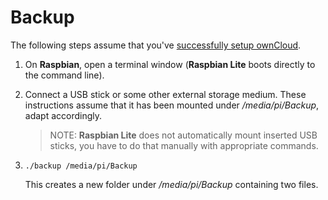 # Backup

The following steps assume that you've [successfully setup ownCloud](README.md).

1. On **Raspbian**, open a terminal window (**Raspbian Lite** boots directly to the command line).
2. Connect a USB stick or some other external storage medium. These instructions assume that it
   has been mounted under */media/pi/Backup*, adapt accordingly.
   > NOTE: **Raspbian Lite** does not automatically mount inserted USB sticks, you have to do that
   > manually with appropriate commands.    
3. `./backup /media/pi/Backup`
   
   This creates a new folder under */media/pi/Backup* containing two files.
